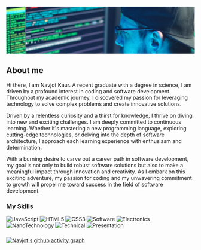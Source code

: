 ![banner](./assets/bg.PNG)

## About me
Hi there, I am Navjot Kaur.
A recent graduate with a degree in science, I am driven by a profound interest in coding and 
software development. Throughout my academic journey, I discovered my passion for leveraging 
technology to solve complex problems and create innovative solutions.

Driven by a relentless curiosity and a thirst for knowledge, I thrive on diving into new and 
exciting challenges. I am deeply committed to continuous learning. Whether it's mastering a new 
programming language, exploring cutting-edge technologies, or delving into the depth of software 
architecture, I approach each learning experience with enthusiasm and determination.

With a burning desire to carve out a career path in software development, my goal is not only to 
build robust software solutions but also to make a meaningful impact through innovation and 
creativity. As I embark on this exciting adventure, my passion for coding and my unwavering 
commitment to growth will propel me toward success in the field of software development.

### My Skills
![JavaScript](https://img.shields.io/badge/CODE-JAVASCRIPT-blue?style=for-the-badge
)
![HTML5](https://img.shields.io/badge/WEB-HTML-blue?style=for-the-badge
)
![CSS3](https://img.shields.io/badge/WEB-CSS-blue?style=for-the-badge
)
![Software](https://img.shields.io/badge/SOFTWARE-MICROSOFT-blue?style=for-the-badge
)
![Electronics](https://img.shields.io/badge/ENGINEERING-ELECTRONICS-blue?style=for-the-badge
)
![NanoTechnology](https://img.shields.io/badge/SCIENCE-NANOTECHNOLOGY-blue?style=for-the-badge
)
![Technical](https://img.shields.io/badge/TECHNICAL-DOCUMENTATION-blue?style=for-the-badge
)
![Presentation](https://img.shields.io/badge/PRESENTATION-PUBLIC%20SPEAKING-blue?style=for-the-badge
)

###
[![Navjot's github activity graph](https://github-readme-activity-graph.vercel.app/graph?username=navjot0210&bg_color=181720&color=3bb2ee&line=3bb2ee&point=fff&area=true&hide_border=true)](https://github.com/navjot0210/github-readme-activity-graph)
